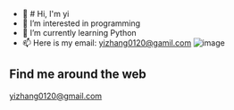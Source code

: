 - 👋 # Hi, I'm yi
- 👀 I’m interested in programming
- 🌱 I’m currently learning Python
- 📫 Here is my email: yizhang0120@gamil.com
![image](https://github.com/user-attachments/assets/24b0aaf7-ee21-400b-be94-04569ad83369)



## Find me around the web
yizhang0120@gmail.com
